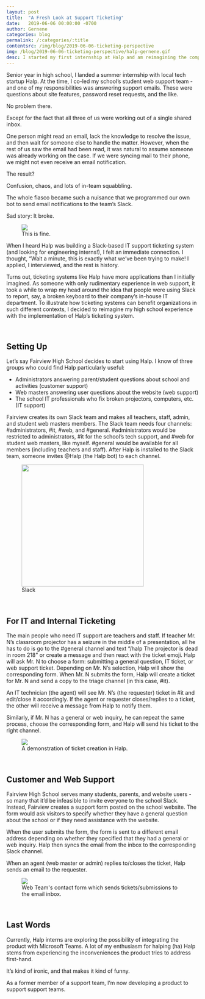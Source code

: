 ```yaml
---
layout: post
title:  "A Fresh Look at Support Ticketing"
date:   2019-06-06 00:00:00 -0700
author: Gernene
categories: blog
permalink: /:categories/:title
contentsrc: /img/blog/2019-06-06-ticketing-perspective
img: /blog/2019-06-06-ticketing-perspective/halp-gernene.gif
desc: I started my first internship at Halp and am reimagining the company's product in the context of my own experience.
---
```


Senior year in high school, I landed a summer internship with local tech startup Halp. At the time, I co-led my school’s student web support team - and one of my responsibilities was answering support emails. These were questions about site features, password reset requests, and the like.

No problem there.

Except for the fact that all three of us were working out of a single shared inbox.

One person might read an email, lack the knowledge to resolve the issue, and then wait for someone else to handle the matter. However, when the rest of us saw the email had been read, it was natural to assume someone was already working on the case. If we were syncing mail to their phone, we might not even receive an email notification.

The result?

Confusion, chaos, and lots of in-team squabbling.

The whole fiasco became such a nuisance that we programmed our own bot to send email notifications to the team’s Slack.

Sad story: It broke.

<figure>
    <img src="{{ site.url }}{{ page.contentsrc }}/this-is-fine.jpg">
    <figcaption>
       This is fine.
    </figcaption>
</figure>

When I heard Halp was building a Slack-based IT support ticketing system (and looking for engineering interns!), I felt an immediate connection. I thought, “Wait a minute, this is exactly what we’ve been trying to make! I applied, I interviewed, and the rest is history.

Turns out, ticketing systems like Halp have more applications than I initially imagined. As someone with only rudimentary experience in web support, it took a while to wrap my head around the idea that people were using Slack to report, say, a broken keyboard to their company’s in-house IT department. To illustrate how ticketing systems can benefit organizations in such different contexts, I decided to reimagine my high school experience with the implementation of Halp’s ticketing system.

<br>

## Setting Up

Let’s say Fairview High School decides to start using Halp. I know of three groups who could find Halp particularly useful:
- Administrators answering parent/student questions about school and activities (customer support)
- Web masters answering user questions about the website (web support)
- The school IT professionals who fix broken projectors, computers, etc. (IT support)

Fairview creates its own Slack team and makes all teachers, staff, admin, and student web masters members. The Slack team needs four channels: #administrators, #it, #web, and #general. #administrators would be restricted to administrators, #it for the school’s tech support, and #web for student web masters, like myself. #general would be available for all members (including teachers and staff). After Halp is installed to the Slack team, someone invites @Halp (the Halp bot) to each channel.

<figure>
    <img src="{{ site.url }}{{ page.contentsrc }}/slack-pic.png" style="width: 20rem;">
    <figcaption>
       Slack 
    </figcaption>
</figure>

<br>

## For IT and Internal Ticketing

The main people who need IT support are teachers and staff. If teacher Mr. N’s classroom projector has a seizure in the middle of a presentation, all he has to do is go to the #general channel and text “/halp The projector is dead in room 218” or create a message and then react with the ticket emoji. Halp will ask Mr. N to choose a form: submitting a general question, IT ticket, or web support ticket. Depending on Mr. N’s selection, Halp will show the corresponding form. When Mr. N submits the form, Halp will create a ticket for Mr. N and send a copy to the triage channel (in this case, #it).

An IT technician (the agent) will see Mr. N’s (the requester) ticket in #it and edit/close it accordingly. If the agent or requester closes/replies to a ticket, the other will receive a message from Halp to notify them.

Similarly, if Mr. N has a general or web inquiry, he can repeat the same process, choose the corresponding form, and Halp will send his ticket to the right channel.

<figure>
    <img src="{{ site.url }}{{ page.contentsrc }}/halp-demo.gif">
    <figcaption>
        A demonstration of ticket creation in Halp.
    </figcaption>
</figure>

<br>

## Customer and Web Support

Fairview High School serves many students, parents, and website users - so many that it’d be infeasible to invite everyone to the school Slack. Instead, Fairview creates a support form posted on the school website. The form would ask visitors to specify whether they have a general question about the school or if they need assistance with the website.

When the user submits the form, the form is sent to a different email address depending on whether they specified that they had a general or web inquiry. Halp then syncs the email from the inbox to the corresponding Slack channel.

When an agent (web master or admin) replies to/closes the ticket, Halp sends an email to the requester.

<figure>
    <img src="{{ site.url }}{{ page.contentsrc }}/contact-wt.png">
    <figcaption>
        Web Team's contact form which sends tickets/submissions to the email inbox. 
    </figcaption>
</figure>

<br>

## Last Words

Currently, Halp interns are exploring the possibility of integrating the product with Microsoft Teams. A lot of my enthusiasm for halping (ha) Halp stems from experiencing the inconveniences the product tries to address first-hand.

It’s kind of ironic, and that makes it kind of funny.

As a former member of a support team, I’m now developing a product to support support teams.

